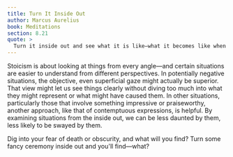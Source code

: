 ```yaml
---
title: Turn It Inside Out
author: Marcus Aurelius
book: Meditations
section: 8.21
quote: >
  Turn it inside out and see what it is like—what it becomes like when old, sick, or prostituting itself. How short-lived the praiser and praised, the one who remembers and the remembered. Remembered in some corner of these parts, and even there not in the same way by all, or even by one. And the whole earth is but a mere speck.
---
```


Stoicism is about looking at things from every angle—and certain situations are easier to understand from different perspectives. In potentially negative situations, the objective, even superficial gaze might actually be superior. That view might let us see things clearly without diving too much into what they might represent or what might have caused them. In other situations, particularly those that involve something impressive or praiseworthy, another approach, like that of contemptuous expressions, is helpful. By examining situations from the inside out, we can be less daunted by them, less likely to be swayed by them.

Dig into your fear of death or obscurity, and what will you find? Turn some fancy ceremony inside out and you'll find—what?
